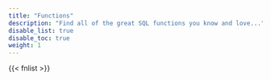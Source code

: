 ```yaml
---
title: "Functions"
description: "Find all of the great SQL functions you know and love..."
disable_list: true
disable_toc: true
weight: 1
---
```


{{< fnlist >}}
